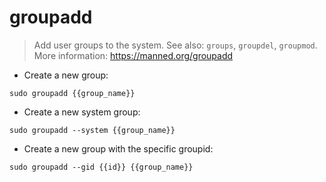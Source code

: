 # groupadd

> Add user groups to the system.
> See also: `groups`, `groupdel`, `groupmod`.
> More information: <https://manned.org/groupadd>

- Create a new group:

`sudo groupadd {{group_name}}`

- Create a new system group:

`sudo groupadd --system {{group_name}}`

- Create a new group with the specific groupid:

`sudo groupadd --gid {{id}} {{group_name}}`
